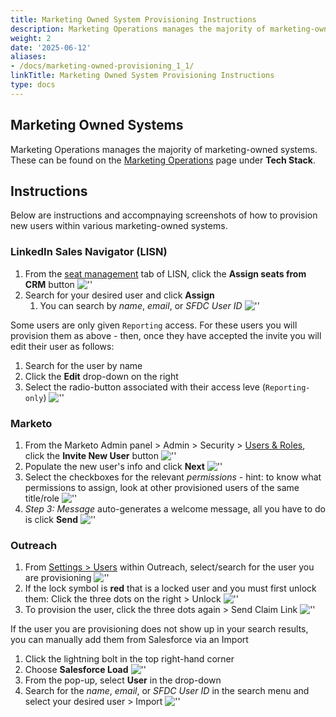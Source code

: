 ```yaml
---
title: Marketing Owned System Provisioning Instructions
description: Marketing Operations manages the majority of marketing-owned systems.
weight: 2
date: '2025-06-12'
aliases:
- /docs/marketing-owned-provisioning_1_1/
linkTitle: Marketing Owned System Provisioning Instructions
type: docs
---
```


## Marketing Owned Systems

Marketing Operations manages the majority of marketing-owned systems. These can be found on the [Marketing Operations](/handbook/marketing/marketing-operations/) page under **Tech Stack**.

## Instructions

Below are instructions and accompnaying screenshots of how to provision new users within various marketing-owned systems.

### LinkedIn Sales Navigator (LISN)

1. From the [seat management](https://www.linkedin.com/sales/admin/seats?trk=d_sales2_nav_admin) tab of LISN, click the **Assign seats from CRM** button
     ![''](/images/handbook/marketing/LISN-SeatManagement.png)
1. Search for your desired user and click **Assign**
     1. You can search by *name*, *email*, or *SFDC User ID*
     ![''](/images/handbook/marketing/LISN-User-Search.png)

Some users are only given `Reporting` access. For these users you will provision them as above - then, once they have accepted the invite you will edit their user as follows:

1. Search for the user by name
1. Click the **Edit** drop-down on the right
1. Select the radio-button associated with their access leve (`Reporting-only`)
     ![''](/images/handbook/marketing/LISN-User-EditAccess.png)

### Marketo

1. From the Marketo Admin panel > Admin > Security > [Users & Roles](https://page.gitlab.com/#UR0A1), click the **Invite New User** button
     ![''](/images/handbook/marketing/Marketo-UsersAndRoles.png)
1. Populate the new user's info and click **Next**
     ![''](/images/handbook/marketing/Marketo-User-InviteNewUser.png)
1. Select the checkboxes for the relevant *permissions* - hint: to know what permissions to assign, look at other provisioned users of the same title/role
     ![''](/images/handbook/marketing/Marketo-User-Permissions.png)
1. *Step 3: Message* auto-generates a welcome message, all you have to do is click **Send**
     ![''](/images/handbook/marketing/Marketo-User-Message.png)

### Outreach

1. From [Settings > Users](https://app1a.outreach.io/users?direction=asc&order=first_name) within Outreach, select/search for the user you are provisioning
     ![''](/images/handbook/marketing/Outreach-Settings-Users.png)
1. If the lock symbol is **red** that is a locked user and you must first unlock them: Click the three dots on the right > Unlock
     ![''](/images/handbook/marketing/Outreach-User-Unlock.png)
1. To provision the user, click the three dots again > Send Claim Link
     ![''](/images/handbook/marketing/Outreach-User-SendClaimLink.png)

If the user you are provisioning does not show up in your search results, you can manually add them from Salesforce via an Import

1. Click the lightning bolt in the top right-hand corner
1. Choose **Salesforce Load**
     ![''](/images/handbook/marketing/Outreach-User-SFDC-Import.png)
1. From the pop-up, select **User** in the drop-down
1. Search for the *name*, *email*, or *SFDC User ID* in the search menu and select your desired user > Import
     ![''](/images/handbook/marketing/Outreach-User-SFDC-Import-User.png)
